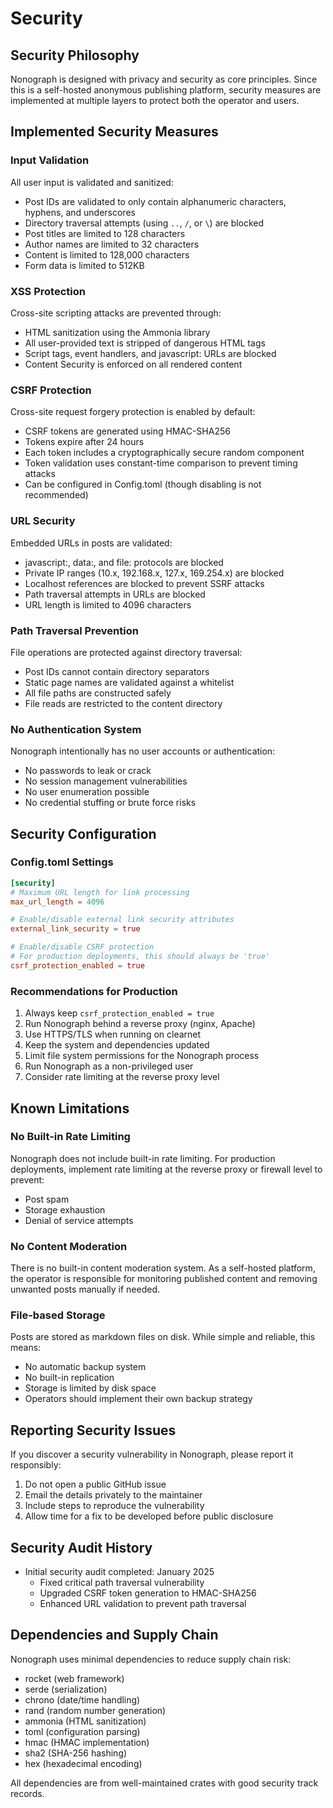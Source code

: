 # Security

## Security Philosophy

Nonograph is designed with privacy and security as core principles. Since this is a self-hosted anonymous publishing platform, security measures are implemented at multiple layers to protect both the operator and users.

## Implemented Security Measures

### Input Validation

All user input is validated and sanitized:

- Post IDs are validated to only contain alphanumeric characters, hyphens, and underscores
- Directory traversal attempts (using `..`, `/`, or `\`) are blocked
- Post titles are limited to 128 characters
- Author names are limited to 32 characters
- Content is limited to 128,000 characters
- Form data is limited to 512KB

### XSS Protection

Cross-site scripting attacks are prevented through:

- HTML sanitization using the Ammonia library
- All user-provided text is stripped of dangerous HTML tags
- Script tags, event handlers, and javascript: URLs are blocked
- Content Security is enforced on all rendered content

### CSRF Protection

Cross-site request forgery protection is enabled by default:

- CSRF tokens are generated using HMAC-SHA256
- Tokens expire after 24 hours
- Each token includes a cryptographically secure random component
- Token validation uses constant-time comparison to prevent timing attacks
- Can be configured in Config.toml (though disabling is not recommended)

### URL Security

Embedded URLs in posts are validated:

- javascript:, data:, and file: protocols are blocked
- Private IP ranges (10.x, 192.168.x, 127.x, 169.254.x) are blocked
- Localhost references are blocked to prevent SSRF attacks
- Path traversal attempts in URLs are blocked
- URL length is limited to 4096 characters

### Path Traversal Prevention

File operations are protected against directory traversal:

- Post IDs cannot contain directory separators
- Static page names are validated against a whitelist
- All file paths are constructed safely
- File reads are restricted to the content directory

### No Authentication System

Nonograph intentionally has no user accounts or authentication:

- No passwords to leak or crack
- No session management vulnerabilities
- No user enumeration possible
- No credential stuffing or brute force risks

## Security Configuration

### Config.toml Settings

```toml
[security]
# Maximum URL length for link processing
max_url_length = 4096

# Enable/disable external link security attributes
external_link_security = true

# Enable/disable CSRF protection
# For production deployments, this should always be 'true'
csrf_protection_enabled = true
```

### Recommendations for Production

1. Always keep `csrf_protection_enabled = true`
2. Run Nonograph behind a reverse proxy (nginx, Apache)
3. Use HTTPS/TLS when running on clearnet
4. Keep the system and dependencies updated
5. Limit file system permissions for the Nonograph process
6. Run Nonograph as a non-privileged user
7. Consider rate limiting at the reverse proxy level

## Known Limitations

### No Built-in Rate Limiting

Nonograph does not include built-in rate limiting. For production deployments, implement rate limiting at the reverse proxy or firewall level to prevent:

- Post spam
- Storage exhaustion
- Denial of service attempts

### No Content Moderation

There is no built-in content moderation system. As a self-hosted platform, the operator is responsible for monitoring published content and removing unwanted posts manually if needed.

### File-based Storage

Posts are stored as markdown files on disk. While simple and reliable, this means:

- No automatic backup system
- No built-in replication
- Storage is limited by disk space
- Operators should implement their own backup strategy

## Reporting Security Issues

If you discover a security vulnerability in Nonograph, please report it responsibly:

1. Do not open a public GitHub issue
2. Email the details privately to the maintainer
3. Include steps to reproduce the vulnerability
4. Allow time for a fix to be developed before public disclosure

## Security Audit History

- Initial security audit completed: January 2025
  - Fixed critical path traversal vulnerability
  - Upgraded CSRF token generation to HMAC-SHA256
  - Enhanced URL validation to prevent path traversal

## Dependencies and Supply Chain

Nonograph uses minimal dependencies to reduce supply chain risk:

- rocket (web framework)
- serde (serialization)
- chrono (date/time handling)
- rand (random number generation)
- ammonia (HTML sanitization)
- toml (configuration parsing)
- hmac (HMAC implementation)
- sha2 (SHA-256 hashing)
- hex (hexadecimal encoding)

All dependencies are from well-maintained crates with good security track records.
